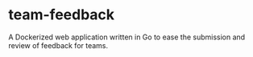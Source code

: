 # team-feedback
 A Dockerized web application written in Go to ease the submission and  review of feedback for teams. 
